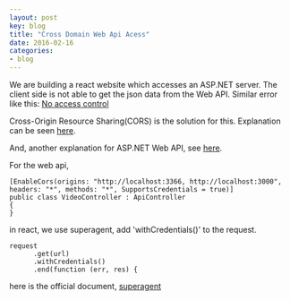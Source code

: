 ```yaml
---
layout: post
key: blog
title: "Cross Domain Web Api Acess"
date: 2016-02-16
categories:
- blog
---
```


We are building a react website which accesses an ASP.NET server. The client side is not able to get the json data from the Web API. Similar error like this:
[No access control](http://stackoverflow.com/questions/20035101/no-access-control-allow-origin-header-is-present-on-the-requested-resource)

Cross-Origin Resource Sharing(CORS) is the solution for this. Explanation can be seen [here](http://www.html5rocks.com/en/tutorials/cors/).

And, another explanation for ASP.NET Web API, see [here](http://www.asp.net/web-api/overview/security/enabling-cross-origin-requests-in-web-api).

For the web api,

```
[EnableCors(origins: "http://localhost:3366, http://localhost:3000", headers: "*", methods: "*", SupportsCredentials = true)]
public class VideoController : ApiController
{
}
```    

in react, we use superagent, add 'withCredentials()' to the request.

```
request
      .get(url)
      .withCredentials()
      .end(function (err, res) {
```      
here is the official document, [superagent](https://visionmedia.github.io/superagent/)
